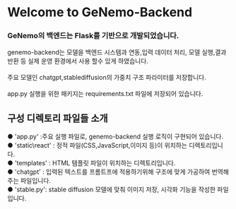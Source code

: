 # Welcome to GeNemo-Backend

<h3>GeNemo의 백엔드는 Flask를 기반으로 개발되었습니다.</h3>
genemo-backend는 모델을 백엔드 시스템과 연동,입력 데이터 처리, 모델 실행,결과 반환 등 실제 운영 환경에서 사용 할수 있게 하였습니다.<br>
<br>
주요 모델인 chatgpt,stablediffusion의 가중치 구조 파라미터를 저장합니다.<br>
<br>
app.py 실행을 위한 패키지는 requirements.txt 파일에 저장되어 있습니다.<br>


<h2>구성 디렉토리 파일들 소개</h2>
● 'app.py' :주요 실행 파일로, genemo-backend 실행 로직이 구현되어 있습니다.<br>
● 'static\react' : 정적 파일(CSS,JavaScript,이미지 등)이 위치하는 디렉토리입니다.<br>
● 'templates' : HTML 템플릿 파일이 위치하는 디렉토리입니다.<br>
● 'chatgpt' : 입력된 텍스트를 프롬트프에 적용하기위해 구조에 맞게 가공하여 번역해주는 파일입니다.<br>
● 'stable.py': stable diffusion 모델에 맞춰 이미지 저장, 시각화 기능을 작성한 파일입니다.



